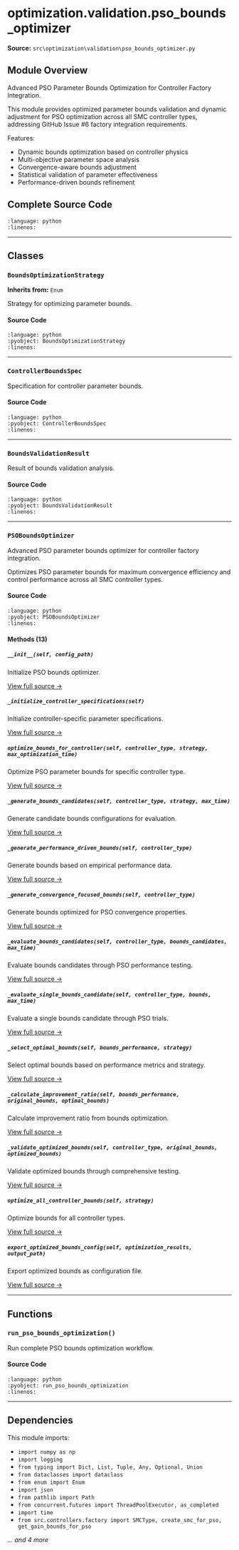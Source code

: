 # optimization.validation.pso_bounds_optimizer

**Source:** `src\optimization\validation\pso_bounds_optimizer.py`

## Module Overview

Advanced PSO Parameter Bounds Optimization for Controller Factory Integration.

This module provides optimized parameter bounds validation and dynamic adjustment
for PSO optimization across all SMC controller types, addressing GitHub Issue #6
factory integration requirements.

Features:
- Dynamic bounds optimization based on controller physics
- Multi-objective parameter space analysis
- Convergence-aware bounds adjustment
- Statistical validation of parameter effectiveness
- Performance-driven bounds refinement

## Complete Source Code

```{literalinclude} ../../../src/optimization/validation/pso_bounds_optimizer.py
:language: python
:linenos:
```

---

## Classes

### `BoundsOptimizationStrategy`

**Inherits from:** `Enum`

Strategy for optimizing parameter bounds.

#### Source Code

```{literalinclude} ../../../src/optimization/validation/pso_bounds_optimizer.py
:language: python
:pyobject: BoundsOptimizationStrategy
:linenos:
```

---

### `ControllerBoundsSpec`

Specification for controller parameter bounds.

#### Source Code

```{literalinclude} ../../../src/optimization/validation/pso_bounds_optimizer.py
:language: python
:pyobject: ControllerBoundsSpec
:linenos:
```

---

### `BoundsValidationResult`

Result of bounds validation analysis.

#### Source Code

```{literalinclude} ../../../src/optimization/validation/pso_bounds_optimizer.py
:language: python
:pyobject: BoundsValidationResult
:linenos:
```

---

### `PSOBoundsOptimizer`

Advanced PSO parameter bounds optimizer for controller factory integration.

Optimizes PSO parameter bounds for maximum convergence efficiency and
control performance across all SMC controller types.

#### Source Code

```{literalinclude} ../../../src/optimization/validation/pso_bounds_optimizer.py
:language: python
:pyobject: PSOBoundsOptimizer
:linenos:
```

#### Methods (13)

##### `__init__(self, config_path)`

Initialize PSO bounds optimizer.

[View full source →](#method-psoboundsoptimizer-__init__)

##### `_initialize_controller_specifications(self)`

Initialize controller-specific parameter specifications.

[View full source →](#method-psoboundsoptimizer-_initialize_controller_specifications)

##### `optimize_bounds_for_controller(self, controller_type, strategy, max_optimization_time)`

Optimize PSO parameter bounds for specific controller type.

[View full source →](#method-psoboundsoptimizer-optimize_bounds_for_controller)

##### `_generate_bounds_candidates(self, controller_type, strategy, max_time)`

Generate candidate bounds configurations for evaluation.

[View full source →](#method-psoboundsoptimizer-_generate_bounds_candidates)

##### `_generate_performance_driven_bounds(self, controller_type)`

Generate bounds based on empirical performance data.

[View full source →](#method-psoboundsoptimizer-_generate_performance_driven_bounds)

##### `_generate_convergence_focused_bounds(self, controller_type)`

Generate bounds optimized for PSO convergence properties.

[View full source →](#method-psoboundsoptimizer-_generate_convergence_focused_bounds)

##### `_evaluate_bounds_candidates(self, controller_type, bounds_candidates, max_time)`

Evaluate bounds candidates through PSO performance testing.

[View full source →](#method-psoboundsoptimizer-_evaluate_bounds_candidates)

##### `_evaluate_single_bounds_candidate(self, controller_type, bounds, max_time)`

Evaluate a single bounds candidate through PSO trials.

[View full source →](#method-psoboundsoptimizer-_evaluate_single_bounds_candidate)

##### `_select_optimal_bounds(self, bounds_performance, strategy)`

Select optimal bounds based on performance metrics and strategy.

[View full source →](#method-psoboundsoptimizer-_select_optimal_bounds)

##### `_calculate_improvement_ratio(self, bounds_performance, original_bounds, optimal_bounds)`

Calculate improvement ratio from bounds optimization.

[View full source →](#method-psoboundsoptimizer-_calculate_improvement_ratio)

##### `_validate_optimized_bounds(self, controller_type, original_bounds, optimized_bounds)`

Validate optimized bounds through comprehensive testing.

[View full source →](#method-psoboundsoptimizer-_validate_optimized_bounds)

##### `optimize_all_controller_bounds(self, strategy)`

Optimize bounds for all controller types.

[View full source →](#method-psoboundsoptimizer-optimize_all_controller_bounds)

##### `export_optimized_bounds_config(self, optimization_results, output_path)`

Export optimized bounds as configuration file.

[View full source →](#method-psoboundsoptimizer-export_optimized_bounds_config)

---

## Functions

### `run_pso_bounds_optimization()`

Run complete PSO bounds optimization workflow.

#### Source Code

```{literalinclude} ../../../src/optimization/validation/pso_bounds_optimizer.py
:language: python
:pyobject: run_pso_bounds_optimization
:linenos:
```

---

## Dependencies

This module imports:

- `import numpy as np`
- `import logging`
- `from typing import Dict, List, Tuple, Any, Optional, Union`
- `from dataclasses import dataclass`
- `from enum import Enum`
- `import json`
- `from pathlib import Path`
- `from concurrent.futures import ThreadPoolExecutor, as_completed`
- `import time`
- `from src.controllers.factory import SMCType, create_smc_for_pso, get_gain_bounds_for_pso`

*... and 4 more*
